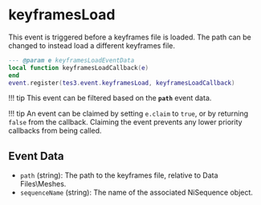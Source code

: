 # keyframesLoad

This event is triggered before a keyframes file is loaded. The path can be changed to instead load a different keyframes file.

```lua
--- @param e keyframesLoadEventData
local function keyframesLoadCallback(e)
end
event.register(tes3.event.keyframesLoad, keyframesLoadCallback)
```

!!! tip
	This event can be filtered based on the **`path`** event data.

!!! tip
	An event can be claimed by setting `e.claim` to `true`, or by returning `false` from the callback. Claiming the event prevents any lower priority callbacks from being called.

## Event Data

* `path` (string): The path to the keyframes file, relative to Data Files\Meshes.
* `sequenceName` (string): The name of the associated NiSequence object.

